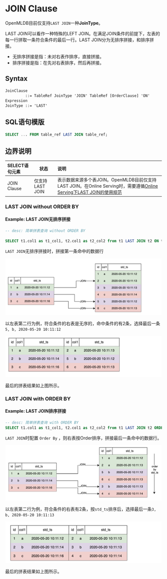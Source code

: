 # JOIN Clause

OpenMLDB目前仅支持`LAST JOIN`一种**JoinType**。

LAST JOIN可以看作一种特殊的LEFT JOIN。在满足JOIN条件的前提下，左表的每一行拼取一条符合条件的最后一行。LAST JOIN分为无排序拼接，和排序拼接。

- 无排序拼接是指：未对右表作排序，直接拼接。
- 排序拼接是指：在先对右表排序，然后再拼接。

## Syntax

```
JoinClause
         ::= TableRef JoinType 'JOIN' TableRef [OrderClause] 'ON' Expression 
JoinType ::= 'LAST'       
```

## SQL语句模版

```sql
SELECT ... FROM table_ref LAST JOIN table_ref;
```

## 边界说明

| SELECT语句元素 | 状态            | 说明                                                         |
| :------------- | --------------- | :----------------------------------------------------------- |
| JOIN Clause    | 仅支持LAST JOIN | 表示数据来源多个表JOIN。OpenMLDB目前仅支持LAST JOIN。在Online Serving时，需要遵循[Online Serving下LAST JOIN的使用规范](../deployment_manage/ONLINE_SERVING_REQUIREMENTS.md#online-serving下last-join的使用规范) |

### LAST JOIN without ORDER BY

#### Example: **LAST JOIN无排序拼接**

```sql
-- desc: 简单拼表查询 without ORDER BY

SELECT t1.col1 as t1_col1, t2.col1 as t2_col2 from t1 LAST JOIN t2 ON t1.col1 = t2.col1
```

`LAST JOIN`无排序拼接时，拼接第一条命中的数据行

![Figure 7: last join without order](../dql/images/last_join_without_order.png)


以左表第二行为例，符合条件的右表是无序的，命中条件的有2条，选择最后一条`5, b, 2020-05-20 10:11:12`

![Figure 8: last join without order result](../dql/images/last_join_without_order2.png)

最后的拼表结果如上图所示。

### LAST JOIN with ORDER BY

#### Example: LAST JOIN排序拼接 

```SQL
-- desc: 简单拼表查询 with ORDER BY
SELECT t1.col1 as t1_col1, t2.col1 as t2_col2 from t1 LAST JOIN t2 ORDER BY ts.std_ts ON t1.col1 = t2.col1
```

`LAST JOIN`时配置 `Order By` ，则右表按Order排序，拼接最后一条命中的数据行。

![Figure 9: last join with order](../dql/images/last_join_with_order1.png)

以左表第二行为例，符合条件的右表有2条，按`std_ts`排序后，选择最后一条`3, b, 2020-05-20 10:11:13`

![Figure 10: last join with order result](../dql/images/last_join_with_order2.png)

最后的拼表结果如上图所示。
